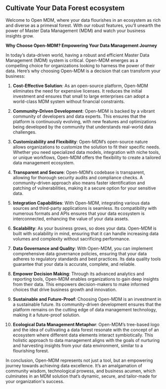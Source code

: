 ## Cultivate Your Data Forest ecosystem

Welcome to Open MDM, where your data flourishes in an ecosystem as rich and diverse as a primeval forest. With our robust features, you’ll unearth the power of Master Data Management (MDM) and watch your business insights grow.

**Why Choose Open-MDM? Empowering Your Data Management Journey**

In today’s data-driven world, having a robust and efficient Master Data Management (MDM) system is critical. Open-MDM emerges as a compelling choice for organizations looking to harness the power of their data. Here’s why choosing Open-MDM is a decision that can transform your business:

1. **Cost-Effective Solution**: As an open-source platform, Open-MDM eliminates the need for expensive licenses. It reduces the initial investment and ensures that small to large enterprises can adopt a world-class MDM system without financial constraints.

2. **Community-Driven Development**: Open-MDM is backed by a vibrant community of developers and data experts. This ensures that the platform is continuously evolving, with new features and optimizations being developed by the community that understands real-world data challenges.

3. **Customizability and Flexibility**: Open-MDM’s open-source nature allows organizations to customize the solution to fit their specific needs. Whether you need specialized data models, integration with niche tools, or unique workflows, Open-MDM offers the flexibility to create a tailored data management ecosystem.

4. **Transparent and Secure**: Open-MDM’s codebase is transparent, allowing for thorough security audits and compliance checks. A community-driven approach also means faster identification and patching of vulnerabilities, making it a secure option for your sensitive data.

5. **Integration Capabilities**: With Open-MDM, integrating various data sources and third-party applications is seamless. Its compatibility with numerous formats and APIs ensures that your data ecosystem is interconnected, enhancing the value of your data assets.

6. **Scalability**: As your business grows, so does your data. Open-MDM is built with scalability in mind, ensuring that it can handle increasing data volumes and complexity without sacrificing performance.

7. **Data Governance and Quality**: With Open-MDM, you can implement comprehensive data governance policies, ensuring that your data adheres to regulatory standards and best practices. Its data quality tools guarantee that your data is accurate, complete, and reliable.

8. **Empower Decision Making**: Through its advanced analytics and reporting tools, Open-MDM enables organizations to gain deep insights from their data. This empowers decision-makers to make informed choices that drive business growth and innovation.

9. **Sustainable and Future-Proof**: Choosing Open-MDM is an investment in a sustainable future. Its community-driven development ensures that the platform remains on the cutting edge of data management technology, making it a future-proof solution.

10. **Ecological Data Management Metaphor**: Open-MDM’s tree-based logo and the idea of cultivating a data forest resonate with the concept of an ecosystem where different data elements interact symbiotically. This holistic approach to data management aligns with the goals of nurturing and harvesting insights from your data environment, similar to a flourishing forest.

In conclusion, Open-MDM represents not just a tool, but an empowering journey towards achieving data excellence. It’s an amalgamation of community wisdom, technological prowess, and business acumen, which culminates in an MDM solution that’s dynamic, secure, and tailor-made for your organization's success.
